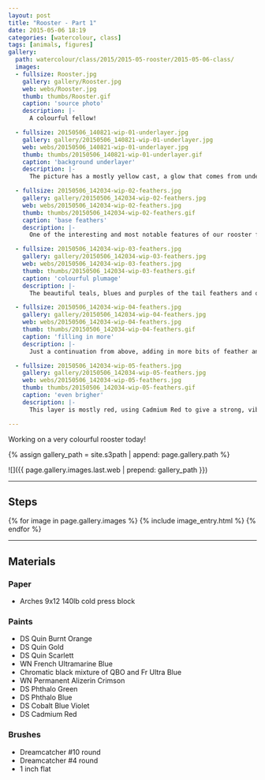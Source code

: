 ```yaml
---
layout: post
title: "Rooster - Part 1"
date: 2015-05-06 18:19
categories: [watercolour, class]
tags: [animals, figures]
gallery:
  path: watercolour/class/2015/2015-05-rooster/2015-05-06-class/
  images:
  - fullsize: Rooster.jpg
    gallery: gallery/Rooster.jpg
    web: webs/Rooster.jpg
    thumb: thumbs/Rooster.gif
    caption: 'source photo'
    description: |-
      A colourful fellow!

  - fullsize: 20150506_140821-wip-01-underlayer.jpg
    gallery: gallery/20150506_140821-wip-01-underlayer.jpg
    web: webs/20150506_140821-wip-01-underlayer.jpg
    thumb: thumbs/20150506_140821-wip-01-underlayer.gif
    caption: 'background underlayer'
    description: |-
      The picture has a mostly yellow cast, a glow that comes from underneath everything, so almost the entire background is painted with a very light wash of quin gold. I left some areas white that will either remain white or get some other treatement.

  - fullsize: 20150506_142034-wip-02-feathers.jpg
    gallery: gallery/20150506_142034-wip-02-feathers.jpg
    web: webs/20150506_142034-wip-02-feathers.jpg
    thumb: thumbs/20150506_142034-wip-02-feathers.gif
    caption: 'base feathers'
    description: |-
      One of the interesting and most notable features of our rooster friend is his colourful plumage. Instead of washing on the feathers, I used a combination of sumi-e stroke and the dry-brush technique. In this step, I've put in the basic "golden" layers, using a mixture of quin gold, quin scarlet, perm. alizerin crimson, and quin burnt orange, going deeper in some places than others to give the feathers a more varigated look.

  - fullsize: 20150506_142034-wip-03-feathers.jpg
    gallery: gallery/20150506_142034-wip-03-feathers.jpg
    web: webs/20150506_142034-wip-03-feathers.jpg
    thumb: thumbs/20150506_142034-wip-03-feathers.gif
    caption: 'colourful plumage'
    description: |-
      The beautiful teals, blues and purples of the tail feathers and other parts were fun to paint. Broad sumi-e strokes again, to give them a nice natural feel. Phthalo Green, Phthalo Blue, French Ultramarine Blue, and some Cobalt Blue Violet here.

  - fullsize: 20150506_142034-wip-04-feathers.jpg
    gallery: gallery/20150506_142034-wip-04-feathers.jpg
    web: webs/20150506_142034-wip-04-feathers.jpg
    thumb: thumbs/20150506_142034-wip-04-feathers.gif
    caption: 'filling in more'
    description: |-
      Just a continuation from above, adding in more bits of feather and stuff.

  - fullsize: 20150506_142034-wip-05-feathers.jpg
    gallery: gallery/20150506_142034-wip-05-feathers.jpg
    web: webs/20150506_142034-wip-05-feathers.jpg
    thumb: thumbs/20150506_142034-wip-05-feathers.gif
    caption: 'even brigher'
    description: |-
      This layer is mostly red, using Cadmium Red to give a strong, vibrant flow to the bird. Narrow sumi-e strokes here as well.

---
```


Working on a very colourful rooster today!

{% assign gallery_path = site.s3path | append: page.gallery.path %}

![]({{ page.gallery.images.last.web | prepend: gallery_path }})

*******

## Steps

{% for image in page.gallery.images %}
{% include image_entry.html %}
{% endfor %}

*******

## Materials

### Paper

* Arches 9x12 140lb cold press block

### Paints

* DS Quin Burnt Orange
* DS Quin Gold
* DS Quin Scarlett
* WN French Ultramarine Blue
* Chromatic black mixture of QBO and Fr Ultra Blue
* WN Permanent Alizerin Crimson
* DS Phthalo Green
* DS Phthalo Blue
* DS Cobalt Blue Violet
* DS Cadmium Red

### Brushes

* Dreamcatcher #10 round
* Dreamcatcher #4 round
* 1 inch flat
